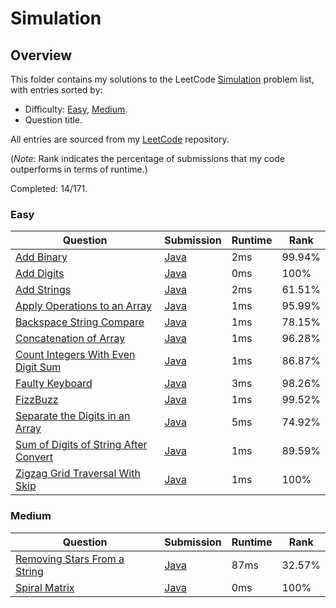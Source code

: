 # Simulation

## Overview
This folder contains my solutions to the LeetCode [Simulation](https://leetcode.com/problem-list/simulation/) problem list,
with entries sorted by:
- Difficulty: [Easy](#easy), [Medium](#medium).
- Question title.

All entries are sourced from my [LeetCode](https://github.com/shumarb/leetcode) repository.

(*Note*: Rank indicates the percentage of submissions that my code outperforms in terms of runtime.)

Completed: 14/171.

### Easy
| Question                                                                                                                  | Submission                                                                                                    | Runtime | Rank   |
|---------------------------------------------------------------------------------------------------------------------------|---------------------------------------------------------------------------------------------------------------|---------|--------|
| [Add Binary](https://leetcode.com/problems/add-binary/description/)                                                       | [Java](https://github.com/shumarb/leetcode/blob/main/submissions/java/AddBinary.java)                         | 2ms     | 99.94% |
| [Add Digits](https://leetcode.com/problems/add-digits/description/)                                                       | [Java](https://github.com/shumarb/leetcode/blob/main/submissions/java/AddDigits.java)                         | 0ms     | 100%   |
| [Add Strings](https://leetcode.com/problems/add-strings/description/)                                                     | [Java](https://github.com/shumarb/leetcode/blob/main/submissions/java/AddStrings.java)                        | 2ms     | 61.51% |
| [Apply Operations to an Array](https://leetcode.com/problems/apply-operations-to-an-array/description/)                   | [Java](https://github.com/shumarb/leetcode/blob/main/submissions/java/ApplyOperationsToAnArray.java)          | 1ms     | 95.99% |
| [Backspace String Compare](https://leetcode.com/problems/backspace-string-compare/description/)                           | [Java](https://github.com/shumarb/leetcode/blob/main/submissions/java/BackspaceStringCompare.java)            | 1ms     | 78.15% |
| [Concatenation of Array](https://leetcode.com/problems/concatenation-of-array/)                                           | [Java](https://github.com/shumarb/leetcode/blob/main/submissions/java/ConcatenationOfArrays.java)             | 1ms     | 96.28% |
| [Count Integers With Even Digit Sum](https://leetcode.com/problems/count-integers-with-even-digit-sum/description/)       | [Java](https://github.com/shumarb/leetcode/blob/main/submissions/java/CountIntegersWithEvenDigitSum.java)     | 1ms     | 86.87% |
| [Faulty Keyboard](https://leetcode.com/problems/faulty-keyboard/description/)                                             | [Java](https://github.com/shumarb/leetcode/blob/main/submissions/java/FaultyKeyboard.java)                    | 3ms     | 98.26% |
| [FizzBuzz](https://leetcode.com/problems/fizz-buzz/description/)                                                          | [Java](https://github.com/shumarb/leetcode/blob/main/submissions/java/FizzBuzz.java)                          | 1ms     | 99.52% |
| [Separate the Digits in an Array](https://leetcode.com/problems/separate-the-digits-in-an-array/description/)             | [Java](https://github.com/shumarb/leetcode/blob/main/submissions/java/SeparateTheDigitsInAnArray.java)        | 5ms     | 74.92% |
| [Sum of Digits of String After Convert](https://leetcode.com/problems/sum-of-digits-of-string-after-convert/description/) | [Java](https://github.com/shumarb/leetcode/blob/main/submissions/java/SumOfDigitsOfStringAfterConvert.java)   | 1ms     | 89.59% |
| [Zigzag Grid Traversal With Skip](https://leetcode.com/problems/zigzag-grid-traversal-with-skip/description/)             | [Java](https://github.com/shumarb/leetcode/blob/main/submissions/java/ZigzagGridTraversalWithSkip.java)       | 1ms     | 100%   |

### Medium
| Question                                                                                                | Submission                                                                                           | Runtime | Rank   |
|---------------------------------------------------------------------------------------------------------|------------------------------------------------------------------------------------------------------|---------|--------|
| [Removing Stars From a String](https://leetcode.com/problems/removing-stars-from-a-string/description/) | [Java](https://github.com/shumarb/leetcode/blob/main/submissions/java/RemovingStarsFromAString.java) | 87ms    | 32.57% |
| [Spiral Matrix](https://leetcode.com/problems/spiral-matrix/description/)                               | [Java](https://github.com/shumarb/leetcode/blob/main/submissions/java/SpiralMatrix.java)             | 0ms     | 100%   |
